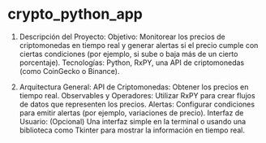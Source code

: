 # crypto_python_app

1. Descripción del Proyecto:
Objetivo: Monitorear los precios de criptomonedas en tiempo real y generar alertas si el precio cumple con ciertas condiciones (por ejemplo, si sube o baja más de un cierto porcentaje).
Tecnologías: Python, RxPY, una API de criptomonedas (como CoinGecko o Binance).

2. Arquitectura General:
API de Criptomonedas: Obtener los precios en tiempo real.
Observables y Operadores: Utilizar RxPY para crear flujos de datos que representen los precios.
Alertas: Configurar condiciones para emitir alertas (por ejemplo, variaciones de precio).
Interfaz de Usuario: (Opcional) Una interfaz simple en la terminal o usando una biblioteca como Tkinter para mostrar la información en tiempo real.
